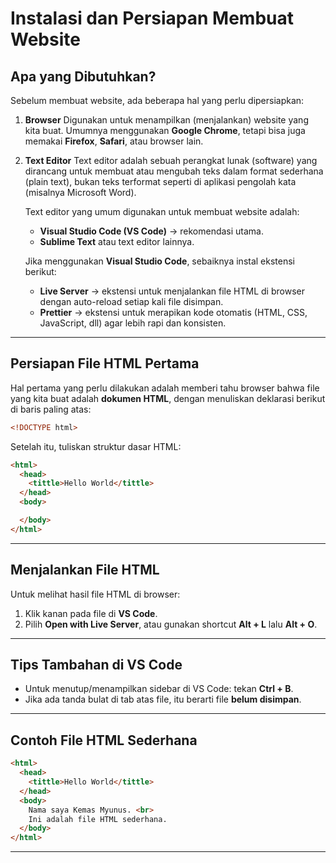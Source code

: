 # Instalasi dan Persiapan Membuat Website

## Apa yang Dibutuhkan?

Sebelum membuat website, ada beberapa hal yang perlu dipersiapkan:

1. **Browser**
   Digunakan untuk menampilkan (menjalankan) website yang kita buat.
   Umumnya menggunakan **Google Chrome**, tetapi bisa juga memakai **Firefox**, **Safari**, atau browser lain.

2. **Text Editor**
   Text editor adalah sebuah perangkat lunak (software) yang dirancang untuk membuat atau mengubah teks dalam format sederhana (plain text), bukan teks terformat seperti di aplikasi pengolah kata (misalnya Microsoft Word).

   Text editor yang umum digunakan untuk membuat website adalah:

   * **Visual Studio Code (VS Code)** → rekomendasi utama.
   * **Sublime Text** atau text editor lainnya.

   Jika menggunakan **Visual Studio Code**, sebaiknya instal ekstensi berikut:

   * **Live Server** → ekstensi untuk menjalankan file HTML di browser dengan auto-reload setiap kali file disimpan.
   * **Prettier** → ekstensi untuk merapikan kode otomatis (HTML, CSS, JavaScript, dll) agar lebih rapi dan konsisten.

---

## Persiapan File HTML Pertama

Hal pertama yang perlu dilakukan adalah memberi tahu browser bahwa file yang kita buat adalah **dokumen HTML**, dengan menuliskan deklarasi berikut di baris paling atas:

```html
<!DOCTYPE html>
```

Setelah itu, tuliskan struktur dasar HTML:

```html
<html>
  <head>
    <tittle>Hello World</tittle>
  </head>
  <body>

  </body>
</html>
```

---

## Menjalankan File HTML

Untuk melihat hasil file HTML di browser:

1. Klik kanan pada file di **VS Code**.
2. Pilih **Open with Live Server**, atau gunakan shortcut **Alt + L** lalu **Alt + O**.

---

## Tips Tambahan di VS Code

* Untuk menutup/menampilkan sidebar di VS Code: tekan **Ctrl + B**.
* Jika ada tanda bulat di tab atas file, itu berarti file **belum disimpan**.

---

## Contoh File HTML Sederhana

```html
<html>
  <head>
    <tittle>Hello World</tittle>
  </head>
  <body>
    Nama saya Kemas Myunus. <br>
    Ini adalah file HTML sederhana.
  </body>
</html>
```

---
